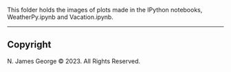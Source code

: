 This folder holds the images of plots made in the IPython notebooks, WeatherPy.ipynb and Vacation.ipynb.

----

## Copyright

N. James George © 2023. All Rights Reserved.
